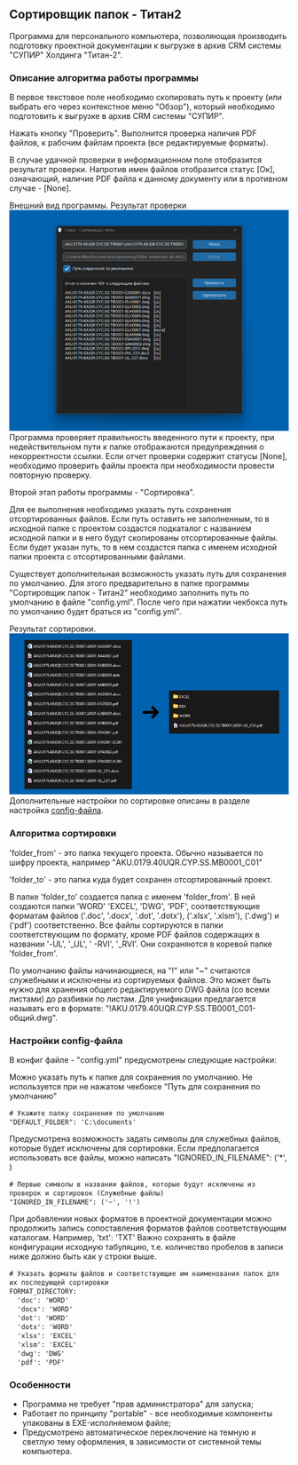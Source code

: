 ## Сортировщик папок - Титан2

Программа для персонального компьютера, позволяющая производить подготовку проектной документации к выгрузке в архив CRM
системы "СУПИР" Холдинга "Титан-2".

### Описание алгоритма работы программы
В первое текстовое поле необходимо скопировать путь к проекту (или выбрать его через контекстное меню "Обзор"), который
необходимо подготовить к выгрузке в архив CRM системы "СУПИР".

Нажать кнопку "Проверить". Выполнится проверка наличия PDF файлов, к рабочим файлам проекта (все редактируемые форматы).

В случае удачной проверки в информационном поле отобразится результат проверки. Напротив имен файлов отобразится
статус [Ок], означающий, наличие PDF файла к данному документу или в противном случае - [None].

Внешний вид программы. Результат проверки
![Внешний вид программы. Результат проверки](https://github.com/yarimov/folder_sorter_ti2/blob/master/img/folder_sorter_ti2.png)
Программа проверяет правильность введенного пути к проекту, при недействительном пути к папке отображаются
предупреждения о некорректности ссылки.
Если отчет проверки содержит статусы [None], необходимо проверить файлы проекта при необходимости провести повторную
проверку. 

Второй этап работы программы - "Сортировка".

Для ее выполнения необходимо указать путь сохранения отсортированных файлов.
Если путь оставить не заполненным, то в исходной папке с проектом создастся подкаталог с названием исходной папки и в
него будут скопированы отсортированные файлы. Если будет указан путь, то в нем создастся папка с именем исходной папки
проекта с отсортированными файлами.

Существует дополнительная возможность указать путь для сохранения по умолчанию. Для этого предварительно в папке
программы "Сортировщик папок - Титан2" необходимо заполнить путь по умолчанию в файле "config.yml". После чего при
нажатии чекбокса путь по умолчанию будет браться из "config.yml".

Результат сортировки.
![Результат сортировки](https://github.com/yarimov/folder_sorter_ti2/blob/master/img/folder_sorter_ti2_2.png)
Дополнительные настройки по сортировке описаны в разделе настройка [config-файла](#Настройки-config-файла).

### Алгоритма сортировки
'folder_from' - это папка текущего проекта. Обычно называется по шифру проекта, например "AKU.0179.40UQR.CYP.SS.MB0001_С01"

'folder_to' - это папка куда будет сохранен отсортированный проект.

В папке 'folder_to' создается папка с именем 'folder_from'. В ней создаются папки 'WORD' 'EXCEL', 'DWG', 'PDF',
соответствующие форматам файлов ('.doc', '.docx', '.dot', '.dotx'), ('.xlsx', '.xlsm'), ('.dwg') и ('pdf') соответственно.
Все файлы сортируются в папки соответствующим по формату, кроме PDF файлов содержащих в названии '-UL', '_UL', '
-RVI', '_RVI'. Они сохраняются в коревой папке 'folder_from'.

По умолчанию файлы начинающиеся, на "!" или "~" считаются служебными и исключены из сортируемых файлов. Это может быть
нужно для хранения общего редактируемого DWG файла (со всеми листами) до разбивки по листам. Для унификации предлагается
называть его в формате: "!AKU.0179.40UQR.CYP.SS.TB0001_С01-общий.dwg".

### Настройки config-файла
В конфиг файле - "config.yml" предусмотрены следующие настройки:

Можно указать путь к папке для сохранения по умолчанию. Не используется при не нажатом чекбоксе "Путь для сохранения по умолчанию"
```
# Укажите папку сохранения по умолчанию
"DEFAULT_FOLDER": 'C:\documents'
```

Предусмотрена возможность задать символы для служебных файлов, которые будет исключены для сортировки. 
Если предполагается использовать все файлы, можно написать "IGNORED_IN_FILENAME": ('*', )
```
# Первые символы в названии файлов, которые будут исключены из проверок и сортировок (Служебные файлы)
"IGNORED_IN_FILENAME": ('~', '!')
```

При добавлении новых форматов в проектной документации можно продолжить запись сопоставления форматов файлов соответствующим каталогам.
Например, 'txt': 'TXT'
Важно сохранять в файле конфигурации исходную табуляцию, т.е. количество пробелов в записи ниже должно быть как у строки выше.
```
# Указать форматы файлов и соответствующие им наименования папок для их последующей сортировки
FORMAT_DIRECTORY:
  'doc': 'WORD'
  'docx': 'WORD'
  'dot': 'WORD'
  'dotx': 'WORD'
  'xlsx': 'EXCEL'
  'xlsm': 'EXCEL'
  'dwg': 'DWG'
  'pdf': 'PDF'
```

### Особенности
- Программа не требует "прав администратора" для запуска;
- Работает по принципу "portable" - все необходимые компоненты упакованы в EXE-исполняемом файле;
- Предусмотрено автоматическое переключение на темную и светлую тему оформления, в зависимости от системной темы компьютера.

